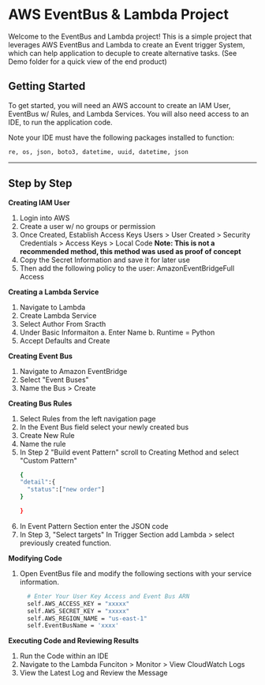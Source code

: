 # AWS EventBus & Lambda Project

Welcome to the EventBus and Lambda project! This is a simple project that leverages AWS EventBus and Lambda to create an Event trigger System, which can help application to decuple to create alternative tasks. (See Demo folder for a quick view of the end product)

## Getting Started

To get started, you will need an AWS account to create an IAM User, EventBus w/ Rules, and Lambda Services. You will also need access to an IDE, to run the application code. 

Note your IDE must have the following packages installed to function:

	re, os, json, boto3, datetime, uuid, datetime, json

-------------

## Step by Step 

**Creating IAM User**
1. Login into AWS
2. Create a user w/ no groups or permission
3. Once Created, Establish Access Keys
	Users > User Created > Security Credentials > Access Keys > Local Code
	**Note: This is not a recommended method, this method was used as proof of concept**
4. Copy the Secret Information and save it for later use
5. Then add the following policy to the user: AmazonEventBridgeFull Access

**Creating a Lambda Service**
1. Navigate to Lambda
2. Create Lambda Service
3. Select Author From Sracth
4. Under Basic Informaiton 
	a. Enter Name
	b. Runtime = Python
5. Accept Defaults and Create

**Creating Event Bus**
1. Navigate to Amazon EventBridge
2. Select "Event Buses"
3. Name the Bus > Create

**Creating Bus Rules**
1. Select Rules from the left navigation page
2. In the Event Bus field select your newly created bus
3. Create New Rule
4. Name the rule
5. In Step 2 "Build event Pattern" scroll to Creating Method and select "Custom Pattern"
      ```bash
    {
    "detail":{
        "status":["new order"]
    }

    }  
      ```
6. In Event Pattern Section enter the JSON code 
7. In Step 3, "Select targets" In Trigger Section add Lambda > select previously created function.

**Modifying Code**
1. Open EventBus file and modify the following sections with your service information. 
      ```bash
        # Enter Your User Key Access and Event Bus ARN
        self.AWS_ACCESS_KEY = "xxxxx"
        self.AWS_SECRET_KEY = "xxxxx"
        self.AWS_REGION_NAME = "us-east-1"
        self.EventBusName = 'xxxx'
      ```


**Executing Code and Reviewing Results**
1. Run the Code within an IDE
2. Navigate to the Lambda Funciton > Monitor > View CloudWatch Logs
3. View the Latest Log and Review the Message



